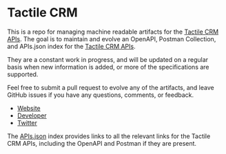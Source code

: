 # Tactile CRMThis is a repo for managing machine readable artifacts for the [Tactile CRM APIs](http://www.tactilecrm.com/api/). The goal is to maintain and evolve an OpenAPI, Postman Collection, and APIs.json index for the [Tactile CRM APIs](http://www.tactilecrm.com/api/).They are a constant work in progress, and will be updated on a regular basis when new information is added, or more of the specifications are supported.Feel free to submit a pull request to evolve any of the artifacts, and leave GitHub issues if you have any questions, comments, or feedback.- [Website](http://www.tactilecrm.com/api/)- [Developer](http://www.tactilecrm.com/api/)- [Twitter](https://twitter.com/#!/tactilecrm)The [APIs.json](https://github.com/api-evangelist/tactile-crm/blob/master/apis.json) index provides links to all the relevant links for the Tactile CRM APIs, including the OpenAPI and Postman if they are present.